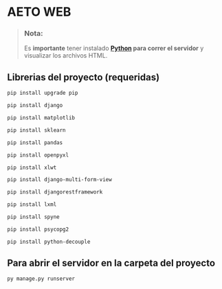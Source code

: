 # AETO WEB

> ### Nota:
> Es **importante** tener instalado **[Python](https://www.python.org/downloads/) para correr el servidor** y visualizar los archivos HTML.

## Librerias del proyecto (requeridas)

```bash
pip install upgrade pip
```

```bash
pip install django 
```

```bash
pip install matplotlib
```

```bash
pip install sklearn
```

```bash
pip install pandas 
```

```bash
pip install openpyxl
```

```bash
pip install xlwt
```

```bash
pip install django-multi-form-view
```

```bash
pip install djangorestframework
```

```bash
pip install lxml
```

```bash
pip install spyne
```

```bash
pip install psycopg2
```

```bash
pip install python-decouple
```

## Para abrir el servidor en la carpeta del proyecto

```bash
py manage.py runserver
``` 
